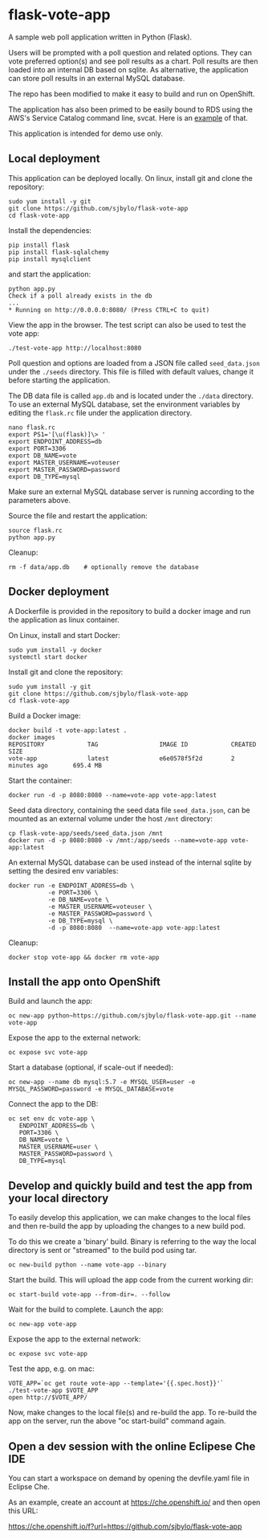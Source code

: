 # flask-vote-app
A sample web poll application written in Python (Flask).

Users will be prompted with a poll question and related options. They can vote preferred option(s) and see poll results as a chart. Poll results are then loaded into an internal DB based on sqlite. As alternative, the application can store poll results in an external MySQL database.

The repo has been modified to make it easy to build and run on OpenShift.

The application has also been primed to be easily bound to RDS using the AWS's Service Catalog command line, svcat.  Here is an [example](https://github.com/sjbylo/lab-ocp4/blob/master/workshop/content/exercises/70-add-cloud-database.md#bind-to-the-database-service) of that.

This application is intended for demo use only.

## Local deployment

This application can be deployed locally. On linux, install git and clone the repository:

```
sudo yum install -y git
git clone https://github.com/sjbylo/flask-vote-app
cd flask-vote-app
```

Install the dependencies:

```
pip install flask
pip install flask-sqlalchemy
pip install mysqlclient
```

and start the application:

```
python app.py
Check if a poll already exists in the db
...
* Running on http://0.0.0.0:8080/ (Press CTRL+C to quit)
```

View the app in the browser.  The test script can also be used to test the vote app:

```
./test-vote-app http://localhost:8080
```

Poll question and options are loaded from a JSON file called ``seed_data.json`` under the ``./seeds`` directory. 
This file is filled with default values, change it before starting the application.

The DB data file is called ``app.db`` and is located under the ``./data`` directory. 
To use an external MySQL database, set the environment variables by editing the ``flask.rc`` file under the application directory.

```
nano flask.rc
export PS1='[\u(flask)]\> '
export ENDPOINT_ADDRESS=db
export PORT=3306
export DB_NAME=vote
export MASTER_USERNAME=voteuser
export MASTER_PASSWORD=password
export DB_TYPE=mysql
```

Make sure an external MySQL database server is running according to the parameters above.

Source the file and restart the application:

```
source flask.rc
python app.py
```

Cleanup:

```
rm -f data/app.db    # optionally remove the database 
```

## Docker deployment

A Dockerfile is provided in the repository to build a docker image and run the application as linux container.

On Linux, install and start Docker:

```
sudo yum install -y docker
systemctl start docker
```

Install git and clone the repository:

```
sudo yum install -y git
git clone https://github.com/sjbylo/flask-vote-app
cd flask-vote-app
```

Build a Docker image:

```
docker build -t vote-app:latest .
docker images
REPOSITORY            TAG                 IMAGE ID            CREATED             SIZE
vote-app              latest              e6e0578f5f2d        2 minutes ago       695.4 MB
```

Start the container:

```
docker run -d -p 8080:8080 --name=vote-app vote-app:latest
```

Seed data directory, containing the seed data file ``seed_data.json``, can be mounted as an external volume under the host ``/mnt`` directory:

```
cp flask-vote-app/seeds/seed_data.json /mnt
docker run -d -p 8080:8080 -v /mnt:/app/seeds --name=vote-app vote-app:latest
```

An external MySQL database can be used instead of the internal sqlite by setting the desired env variables:

```
docker run -e ENDPOINT_ADDRESS=db \
           -e PORT=3306 \
           -e DB_NAME=vote \
           -e MASTER_USERNAME=voteuser \
           -e MASTER_PASSWORD=password \
           -e DB_TYPE=mysql \
           -d -p 8080:8080  --name=vote-app vote-app:latest
```

Cleanup:

```
docker stop vote-app && docker rm vote-app
```

## Install the app onto OpenShift

Build and launch the app:

```
oc new-app python~https://github.com/sjbylo/flask-vote-app.git --name vote-app
```

Expose the app to the external network:

```
oc expose svc vote-app
```

Start a database (optional, if scale-out if needed):

```
oc new-app --name db mysql:5.7 -e MYSQL_USER=user -e MYSQL_PASSWORD=password -e MYSQL_DATABASE=vote
```

Connect the app to the DB:

```
oc set env dc vote-app \
   ENDPOINT_ADDRESS=db \
   PORT=3306 \
   DB_NAME=vote \
   MASTER_USERNAME=user \
   MASTER_PASSWORD=password \
   DB_TYPE=mysql
```

## Develop and quickly build and test the app from your local directory

To easily develop this application, we can make changes to the local files and then re-build the app by uploading the changes to a new build pod. 

To do this we create a 'binary' build.  Binary is referring to the way the local directory is sent or "streamed" to the build pod using tar. 

```
oc new-build python --name vote-app --binary
```

Start the build.  This will upload the app code from the current working dir:

```
oc start-build vote-app --from-dir=. --follow
```

Wait for the build to complete. Launch the app:

```
oc new-app vote-app
```

Expose the app to the external network:

```
oc expose svc vote-app
```

Test the app, e.g. on mac:

```
VOTE_APP=`oc get route vote-app --template='{{.spec.host}}'`
./test-vote-app $VOTE_APP 
open http://$VOTE_APP/
```

Now, make changes to the local file(s) and re-build the app.
To re-build the app on the server, run the above "oc start-build" command again. 

## Open a dev session with the online Eclipese Che IDE

You can start a workspace on demand by opening the devfile.yaml file in Eclipse Che. 

As an example, create an account at https://che.openshift.io/ and then open this URL:

https://che.openshift.io/f?url=https://github.com/sjbylo/flask-vote-app


